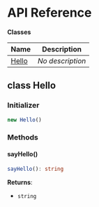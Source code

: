 # API Reference

**Classes**

Name|Description
----|-----------
[Hello](#my-project-hello)|*No description*



## class Hello  <a id="my-project-hello"></a>




### Initializer




```ts
new Hello()
```



### Methods


#### sayHello() <a id="my-project-hello-sayhello"></a>



```ts
sayHello(): string
```


__Returns__:
* <code>string</code>




